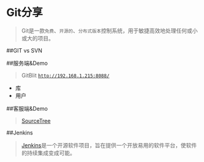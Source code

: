 # Git分享


>Git是一款`免费`、`开源的`、`分布式版本`控制系统，用于敏捷高效地处理任何或小或大的项目。




##GIT vs SVN




##服务端&Demo
>GitBlit [`http://192.168.1.215:8088/`](http://192.168.1.215:8088/)

- 库
- 用户




##客服端&Demo
>[SourceTree](https://www.sourcetreeapp.com/)




##Jenkins
>[Jenkins](http://jenkins-ci.org/)是一个开源软件项目，旨在提供一个开放易用的软件平台，使软件的持续集成变成可能。